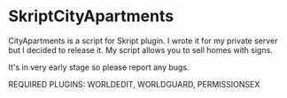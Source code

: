 SkriptCityApartments
====================

CityApartments is a script for Skript plugin. I wrote it for my private server but I decided to release it.
My script allows you to sell homes with signs.

It's in very early stage so please report any bugs.

REQUIRED PLUGINS: WORLDEDIT, WORLDGUARD, PERMISSIONSEX